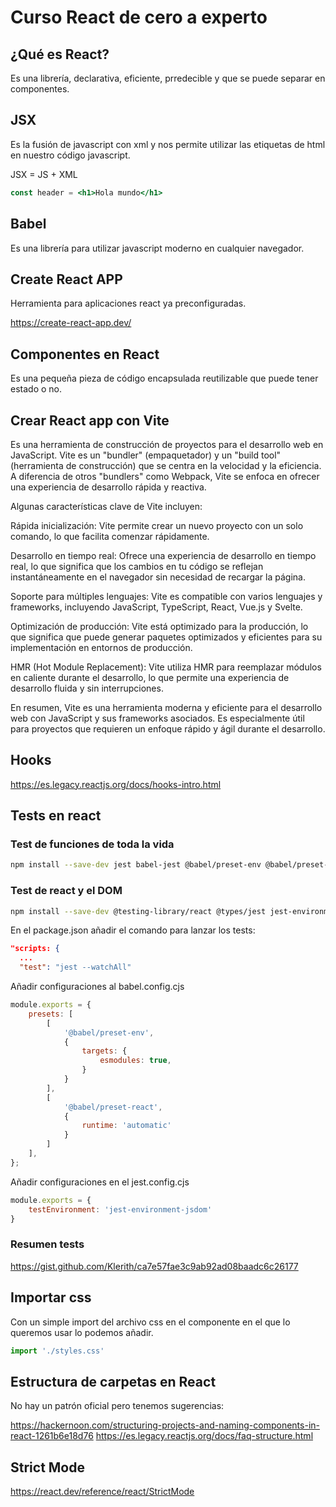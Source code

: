 # Curso React de cero a experto

## ¿Qué es React?

Es una librería, declarativa, eficiente, prredecible y que se puede separar en componentes.

## JSX

Es la fusión de javascript con xml y nos permite utilizar las etiquetas de html en nuestro código javascript.

JSX = JS + XML

```jsx
const header = <h1>Hola mundo</h1>
```

## Babel

Es una librería para utilizar javascript moderno en cualquier navegador.

## Create React APP

Herramienta para aplicaciones react ya preconfiguradas.

https://create-react-app.dev/

## Componentes en React

Es una pequeña pieza de código encapsulada reutilizable que puede tener estado o no.

## Crear React app con Vite

Es una herramienta de construcción de proyectos para el desarrollo web en JavaScript. Vite es un "bundler" (empaquetador) y un "build tool" (herramienta de construcción) que se centra en la velocidad y la eficiencia. A diferencia de otros "bundlers" como Webpack, Vite se enfoca en ofrecer una experiencia de desarrollo rápida y reactiva.

Algunas características clave de Vite incluyen:

Rápida inicialización: Vite permite crear un nuevo proyecto con un solo comando, lo que facilita comenzar rápidamente.

Desarrollo en tiempo real: Ofrece una experiencia de desarrollo en tiempo real, lo que significa que los cambios en tu código se reflejan instantáneamente en el navegador sin necesidad de recargar la página.

Soporte para múltiples lenguajes: Vite es compatible con varios lenguajes y frameworks, incluyendo JavaScript, TypeScript, React, Vue.js y Svelte.

Optimización de producción: Vite está optimizado para la producción, lo que significa que puede generar paquetes optimizados y eficientes para su implementación en entornos de producción.

HMR (Hot Module Replacement): Vite utiliza HMR para reemplazar módulos en caliente durante el desarrollo, lo que permite una experiencia de desarrollo fluida y sin interrupciones.

En resumen, Vite es una herramienta moderna y eficiente para el desarrollo web con JavaScript y sus frameworks asociados. Es especialmente útil para proyectos que requieren un enfoque rápido y ágil durante el desarrollo.

## Hooks

https://es.legacy.reactjs.org/docs/hooks-intro.html

## Tests en react

### Test de funciones de toda la vida

```bash
npm install --save-dev jest babel-jest @babel/preset-env @babel/preset-react  
```

### Test de react y el DOM

```bash
npm install --save-dev @testing-library/react @types/jest jest-environment-jsdom
```

En el package.json añadir el comando para lanzar los tests:

```json
"scripts: {
  ...
  "test": "jest --watchAll"
```

Añadir configuraciones al babel.config.cjs

```js
module.exports = {
    presets: [
        [
            '@babel/preset-env',
            {
                targets: {
                    esmodules: true,
                }
            }
        ],
        [
            '@babel/preset-react',
            {
                runtime: 'automatic'
            }
        ]
    ],
};
```

Añadir configuraciones en el jest.config.cjs

```js
module.exports = {
    testEnvironment: 'jest-environment-jsdom'
}
```

### Resumen tests

https://gist.github.com/Klerith/ca7e57fae3c9ab92ad08baadc6c26177

## Importar css

Con un simple import del archivo css en el componente en el que lo queremos usar lo podemos añadir.

```js
import './styles.css'
```

## Estructura de carpetas en React

No hay un patrón oficial pero tenemos sugerencias:

https://hackernoon.com/structuring-projects-and-naming-components-in-react-1261b6e18d76
https://es.legacy.reactjs.org/docs/faq-structure.html

## Strict Mode

https://react.dev/reference/react/StrictMode